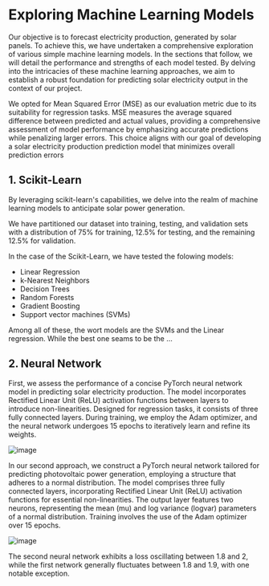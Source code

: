 # Exploring Machine Learning Models

Our objective is to forecast electricity production, generated by solar panels. 
To achieve this, we have undertaken a comprehensive exploration of various simple machine learning models. 
In the sections that follow, we will detail the performance and strengths of each model tested. 
By delving into the intricacies of these machine learning approaches, we aim to establish a robust foundation 
for predicting solar electricity output in the context of our project.

We opted for Mean Squared Error (MSE) as our evaluation metric due to its suitability for regression tasks.
MSE measures the average squared difference between predicted and actual values, providing a comprehensive assessment of model performance by emphasizing accurate predictions 
while penalizing larger errors. This choice aligns with our goal of developing a solar electricity production prediction model that minimizes overall prediction errors

## 1. Scikit-Learn
By leveraging scikit-learn's capabilities, we delve into the realm of machine learning models 
to anticipate solar power generation. 

We have partitioned our dataset into training, testing, and validation sets with a distribution of 75% for training, 12.5% for testing, and the remaining 12.5% for validation. 

In the case of the Scikit-Learn, we have tested the folowing models:
- Linear Regression
- k-Nearest Neighbors
- Decision Trees
- Random Forests
- Gradient Boosting
- Support vector machines (SVMs)

Among all of these, the wort models are the SVMs and the Linear regression. While the best one seams to be the ...



## 2. Neural Network

First, we assess the performance of a concise PyTorch neural network model in predicting solar electricity production.
The model incorporates Rectified Linear Unit (ReLU) activation functions between layers to introduce non-linearities. 
Designed for regression tasks, it consists of three fully connected layers. During training, we employ the Adam optimizer, 
and the neural network undergoes 15 epochs to iteratively learn and refine its weights.


![image](https://github.com/lambi702/MLOps-TripleP/assets/73172824/74e52d8a-7d9e-4a75-9ce6-04fdce43e0c0)


In our second approach, we construct a PyTorch neural network tailored for predicting photovoltaic power generation, employing a structure that adheres to a normal distribution.
The model comprises three fully connected layers, incorporating Rectified Linear Unit (ReLU) activation functions for essential non-linearities. 
The output layer features two neurons, representing the mean (mu) and log variance (logvar) parameters of a normal distribution. Training involves the use of the Adam optimizer over 15 epochs.

![image](https://github.com/lambi702/MLOps-TripleP/assets/73172824/104f729e-f958-4784-a73b-a77a795850d0)


The second neural network exhibits a loss oscillating between 1.8 and 2, while the first network generally fluctuates between 1.8 and 1.9, with one notable exception.
